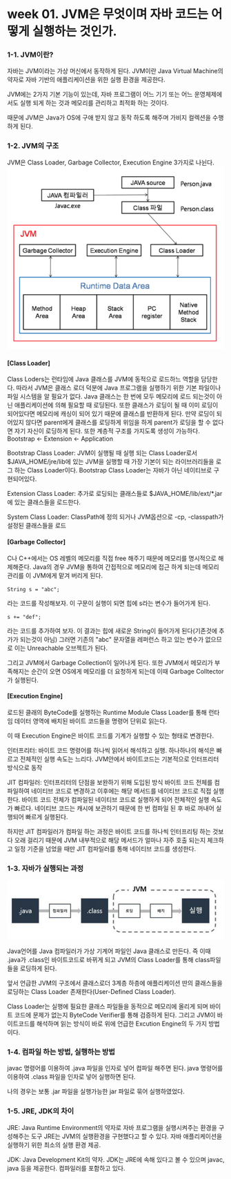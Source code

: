 # week 01. JVM은 무엇이며 자바 코드는 어떻게 실행하는 것인가.

### 1-1. JVM이란?
자바는 JVM이라는 가상 머신에서 동작하게 된다.
JVM이란 Java Virtual Machine의 약자로 자바 기반의 애플리케이션을 위한 실행 환경을 제공한다.
 
JVM에는 2가지 기본 기능이 있는데, 자바 프로그램이 어느 기기 또는 어느 운영체제에서도 실행 되게 하는 것과
메모리를 관리하고 최적화 하는 것이다.

때문에 JVM은 Java가 OS에 구애 받지 않고 동작 하도록 해주며 가비지 컬렉션을 수행하게 된다.


### 1-2. JVM의 구조
JVM은 Class Loader, Garbage Collector, Execution Engine 3가지로 나뉜다.
![01](image/01.png)

#### [Class Loader]
Class Loders는 런타임에 Java 클래스를 JVM에 동적으로 로드하느 역할을 담당한다.
따라서 JVM은 클래스 로더 덕분에 Java 프로그램을 실행하기 위한 기본 파일이나 파일 시스템을 알 필요가 없다.
Java 클래스는 한 번에 모두 메모리에 로드 되는것이 아닌 애플리케이션에 의해 필요할 때 로딩된다. 또한 클래스가 로딩이 될 때 이미 로딩이 되어있다면 메모리에 캐싱이 되어 있기 때문에 클래스를 반환하게 된다.
만약 로딩이 되어있지 않다면 parent에게 클래스를 로딩하게 위임을 하게 parent가 로딩을 할 수 없다면 자기 자신이 로딩하게 된다. 
또한 계층적 구조를 가지도록 생성이 가능하다. Bootstrap <- Extension <- Application

Bootstrap Class Loader: JVM이 실행될 때 실행 되는 Class Loader로서 $JAVA_HOME/jre/lib에 있는 JVM을 실행할 때
가장 기본이 되는 라이브러리들을 로그 하는 Class Loader이다. Bootstrap Class Loader는 자바가 아닌 네이티브로 구현되어있다.

Extension Class Loader: 추가로 로딩되는 클래스들로 $JAVA_HOME/lib/ext/*.jar에 있는 클래스들을 로드한다.

System Class Loader: ClassPath에 정의 되거나 JVM옵션으로 -cp, -classpath가 설정된 클래스들을 로드

#### [Garbage Collector]
C나 C++에서는 OS 레벨의 메모리를 직접 free 해주기 때문에 메모리를 명시적으로 해제해준다.
Java의 경우 JVM을 통하여 간접적으로 메모리에 접근 하게 되는데 메모리 관리를 이 JVM에게 맡겨 버리게 된다.

```
String s = "abc";
```
라는 코드를 작성해보자. 이 구문이 실행이 되면 힙에 s라는 변수가 들어가게 된다.
```
s += "def";
```
라는 코드를 추가하여 보자. 이 결과는 힙에 새로운 String이 들어가게 된다(기존것에 추가가 되는것이 아님)
그러면 기존의 "abc" 문자열을 레퍼런스 하고 있는 변수가 없으므로 이는 Unreachable 오브젝트가 된다.

그리고 JVM에서 Garbage Collection이 일어나게 된다.
또한 JVM에서 메모리가 부족해지는 순간이 오면 OS에게 메모리를 더 요청하게 되는데 이때 Garbage Colltector가 실행된다.

#### [Execution Engine]
로드된 클래의 ByteCode를 실행하는 Runtime Module
Class Loader를 통해 런타임 데이터 영역에 배치된 바이트 코드들을 명령어 단위로 읽는다.

이 때 Execution Engine은 바이트 코드를 기계가 실행할 수 있는 형태로 변경한다.

인터프리터: 바이트 코드 명령어를 하나씩 읽어서 해석하고 실행.
하나하나의 해석은 빠르고 전체적인 실행 속도는 느리다. JVM안에서 바이트코드는 기본적으로 인터프리터 방식으로 동작

JIT 컴파일러: 인터프리터의 단점을 보완하기 위해 도입된 방식
바이트 코드 전체를 컴파일하여 네이티브 코드로 변경하고 이후에는 해당 메서드를 네이티브 코드로 직접 실행한다.
바이트 코드 전체가 컴파일된 네이티브 코드로 실행하게 되어 전체적인 실행 속도가 빠르다.
네이티브 코드는 캐시에 보관하기 때문에 한 번 컴파일 된 후 바로 꺼내어 실행되어 빠르게 실행된다.

하지만 JIT 컴파일러가 컴파일 하는 과정은 바이트 코드를 하나씩 인터프리팅 하는 것보다 오래 걸리기 때문에 JVM 내부적으로 해당 메서드가 얼마나 자주 호출 되는지 체크하고 일정 기준을 넘었을 때만 JIT 컴파일러를 통해 네이티브 코드를 생성한다.

### 1-3. 자바가 실행되는 과정

![02](image/02.png)

Java언어를 Java 컴파일러가 가상 기계어 파일인 Java 클래스로 만든다.
즉 이때 .java가 .class인 바이트코드로 바뀌게 되고 JVM의 Class Loader를 통해 class파일들을 로딩하게 된다.

앞서 언급한 JVM의 구조에서 클래스로더 3계층 하층에 애플리케이션 딴의 클래스들을 로딩하는 Class Loader 존재한다(User-Defined Class Loader).

Class Loader는 실행에 필요한 클래스 파일들을 동적으로 메모리에 올리게 되며 바이트 코드에 문제가 없는지 ByteCode Verifier를 통해 검증하게 된다.
그리고 JVM이 바이트코드를 해석하며 읽는 방식이 바로 위에 언급한 Excution Engine의 두 가지 방법이다.

### 1-4. 컴파일 하는 방법, 실행하는 방법
javac 명령어를 이용하여 .java 파일을 인자로 넣어 컴파일 해주면 된다.
java 명령어를 이용하여 .class 파일을 인자로 넣어 실행하면 된다.

나의 경우는 보통 .jar 파일을 실행가능한 jar 파일로 묶어 실행하였었다. 

### 1-5. JRE, JDK의 차이

JRE: Java Runtime Environment의 약자로 자바 프로그램을 실행시켜주는 환경을 구성해주는 도구
JRE는 JVM의 실행환경을 구현했다고 할 수 있다. 자바 애플리케이션을 실행하기 위한 최소의 실행 환경 제공.

JDK: Java Development Kit의 약자.
JDK는 JRE에 속해 있다고 볼 수 있으며 javac, java 등을 제공한다.
컴파일러를 포함하고 있다.
 